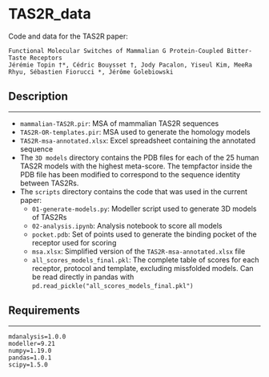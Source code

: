 # TAS2R_data

Code and data for the TAS2R paper:
```
Functional Molecular Switches of Mammalian G Protein-Coupled Bitter-Taste Receptors
Jérémie Topin †*, Cédric Bouysset †, Jody Pacalon, Yiseul Kim, MeeRa Rhyu, Sébastien Fiorucci *, Jérôme Golebiowski
```

## Description
---

- `mammalian-TAS2R.pir`: MSA of mammalian TAS2R sequences
- `TAS2R-OR-templates.pir`: MSA used to generate the homology models
- `TAS2R-msa-annotated.xlsx`: Excel spreadsheet containing the annotated sequence
- The `3D models` directory contains the PDB files for each of the 25 human TAS2R models
with the highest meta-score. The tempfactor inside the PDB file has been modified to
correspond to the sequence identity between TAS2Rs.
- The `scripts` directory contains the code that was used in the current paper:
  - `01-generate-models.py`: Modeller script used to generate 3D models of TAS2Rs
  - `02-analysis.ipynb`: Analysis notebook to score all models
  - `pocket.pdb`: Set of points used to generate the binding pocket of the receptor used for scoring
  - `msa.xlsx`: Simplified version of the `TAS2R-msa-annotated.xlsx` file
  - `all_scores_models_final.pkl`: The complete table of scores for each receptor, protocol and template, excluding missfolded models. Can be read directly in pandas with `pd.read_pickle("all_scores_models_final.pkl")`

## Requirements
---

```
mdanalysis=1.0.0
modeller=9.21
numpy=1.19.0
pandas=1.0.1
scipy=1.5.0
```
